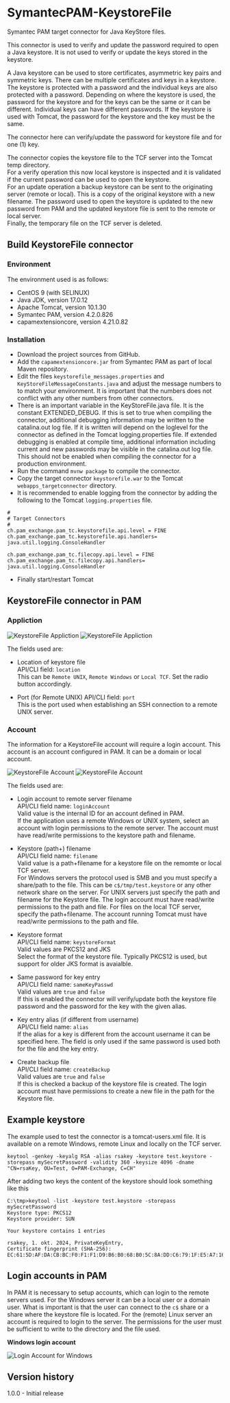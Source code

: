 # SymantecPAM-KeystoreFile
Symantec PAM target connector for Java KeyStore files.

This connector is used to verify and update the password required to open a Java keystore.
It is not used to verify or update the keys stored in the keystore.

A Java keystore can be used to store certificates, asymmetric key pairs and symmetric keys. 
There can be multiple certificates and keys in a keystore.
The keystore is protected with a password and the individual keys are also protected with
a password. Depending on where the keystore is used, the password for the keystore and for the keys
can be the same or it can be different. Individual keys can have different passwords.
If the keystore is used with Tomcat, the password for the keystore and the key must be the same.

The connector here can verify/update the password for keystore file and for one (1) key.

The connector copies the keystore file to the TCF server into the Tomcat temp directory.  
For a verify operation this now local keystore is inspected and it is validated if the
current password can be used to open the keystore.  
For an update operation a backup keystore can be sent to the originating server (remote or local). 
This is a copy of the original keystore with a new filename. 
The password used to open the keystore is updated to the new password from PAM and the updated 
keystore file is sent to the remote or local server.  
Finally, the temporary file on the TCF server is deleted.


## Build KeystoreFile connector

### Environment
The environment used is as follows:

- CentOS 9 (with SELINUX)
- Java JDK, version 17.0.12
- Apache Tomcat, version 10.1.30
- Symantec PAM, version 4.2.0.826
- capamextensioncore, version 4.21.0.82

### Installation
- Download the project sources from GitHub.
- Add the `capamextensioncore.jar` from Symantec PAM as part of local Maven repository.
- Edit the files `keystorefile_messages.properties` and `KeyStoreFileMessageConstants.java`
and adjust the message numbers to to match your environment.
It is important that the numbers does not conflict with any other numbers from other connectors.
- There is an important variable in the KeyStoreFile.java file. It is the constant EXTENDED_DEBUG. If this is set to true when compiling the connector, additional debugging information may be written to the catalina.out log file. If it is written will depend on the loglevel for the connector as defined in the Tomcat logging.properties file. If extended debugging is enabled at compile time, additional information including current and new passwords may be visible in the catalina.out log file. This should not be enabled when compiling the connector for a production environment.
- Run the command `mvnw package` to compile the connector.
- Copy the target connector `keystorefile.war` to the Tomcat `webapps_targetconnector` directory.
- It is recommended to enable logging from the connector by adding the following to the
Tomcat `logging.properties` file.

```
#
# Target Connectors
#
ch.pam_exchange.pam_tc.keystorefile.api.level = FINE
ch.pam_exchange.pam_tc.keystorefile.api.handlers= java.util.logging.ConsoleHandler

ch.pam_exchange.pam_tc.filecopy.api.level = FINE
ch.pam_exchange.pam_tc.filecopy.api.handlers= java.util.logging.ConsoleHandler
```

- Finally start/restart Tomcat

## KeystoreFile connector in PAM

### Appliction

![KeystoreFile Appliction](/docs/KeystoreFile-Application-1.png)
![KeystoreFile Appliction](/docs/KeystoreFile-Application-2.png)

The fields used are:

- Location of keystore file  
API/CLI field: `location`  
This can be `Remote UNIX`, `Remote Windows` or `Local TCF`. Set the radio button
accordingly.


- Port (for Remote UNIX) 
API/CLI field: `port`   
This is the port used when establishing an SSH connection to a remote UNIX server.


### Account

The information for a KeystoreFile account will require a login account. This account
is an account configured in PAM. It can be a domain or local account.

![KeystoreFile Account](/docs/KeystoreFile-Account-1.png)
![KeystoreFile Account](/docs/KeystoreFile-Account-2.png)

The fields used are:

- Login account to remote server filename  
API/CLI field name: `loginAccount`  
Valid value is the internal ID for an account defined in PAM.  
If the application uses a remote Windows or UNIX system, select an account with
login permissions to the remote server. The account must have read/write permissions
to the keystore path and filename.


- Keystore (path+) filename    
API/CLI field name: `filename`  
Valid value is a path+filename for a keystore file on the remomte or local TCF server.  
For Windows servers the protocol used is SMB and you must specify a share/path to the file.
This can be `c$/tmp/test.keystore` or any other network share on the server.
For UNIX servers just specify the path and filename for the Keystore file.
The login account must have read/write permissions to the path and file.
For files on the local TCF server, specify the path+filename. The account running Tomcat
must have read/write permissions to the path and file.


- Keystore format  
API/CLI field name: `keystoreFormat`  
Valid values are PKCS12 and JKS  
 Select the format of the keystore file. Typically PKCS12 is used, but support for older
JKS format is avaialble.


- Same password for key entry  
API/CLI field name: `sameKeyPasswd`  
Valid values are `true` and `false`  
If this is enabled the connector will verify/update both the keystore file password
and the password for the key with the given alias.


- Key entry alias (if different from username)  
API/CLI field name: `alias`  
If the alias for a key is different from the account username it can be specified here. 
The field is only used if the same password is used both for the file and the key entry.


- Create backup file    
API/CLI field name: `createBackup`  
Valid values are `true` and `false`  
If this is checked a backup of the keystore file is created. The login account
must have permissions to create a new file in the path for the Keystore file.


## Example keystore

The example used to test the connector is a tomcat-users.xml file. It is available
on a remote Windows, remote Linux and locally on the TCF server.

```
keytool -genkey -keyalg RSA -alias rsakey -keystore test.keystore -storepass mySecretPassword -validity 360 -keysize 4096 -dname "CN=rsaKey, OU=Test, O=PAM-Exchange, C=CH"
```

After adding two keys the content of the keystore should look something like this

```
C:\tmp>keytool -list -keystore test.keystore -storepass mySecretPassword
Keystore type: PKCS12
Keystore provider: SUN

Your keystore contains 1 entries

rsakey, 1. okt. 2024, PrivateKeyEntry,
Certificate fingerprint (SHA-256): EC:61:5D:AF:DA:CB:BC:F0:F1:F1:D9:B6:B0:68:B0:5C:8A:DD:C6:79:1F:E5:A7:16:55:5E:20:CF:A8:D4:3A:E4
```


## Login accounts in PAM
In PAM it is necessary to setup accounts, which can login to the remote servers used.
For the Windows server it can be a local user or a domain user. What is important is
that the user can connect to the `c$` share or a share where the keystore file
is located.
For the (remote) Linux server an account is required to login to the server. The permissions
for the user must be sufficient to write to the directory and the file used.

**Windows login account**

![Login Account for Windows](/docs/LoginAccount-Windows.png)


## Version history

1.0.0 - Initial release

